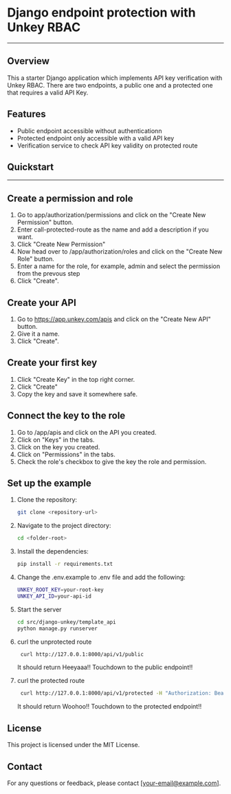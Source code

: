 # Django endpoint protection with Unkey RBAC

---

## Overview

This a starter Django application which implements API key verification with Unkey RBAC. There are two endpoints, a public one and a protected one that requires a valid API Key.

## Features

- Public endpoint accessible without authenticationn
- Protected endpoint only accessible with a valid API key
- Verification service to check API key validity on protected route

## Quickstart

---

## Create a permission and role

1. Go to app/authorization/permissions and click on the "Create New Permission" button.
2. Enter call-protected-route as the name and add a description if you want.
3. Click "Create New Permission"
4. Now head over to /app/authorization/roles and click on the "Create New Role" button.
5. Enter a name for the role, for example, admin and select the permission from the prevous step
6. Click "Create".

## Create your API

1. Go to https://app.unkey.com/apis and click on the "Create New API" button.
2. Give it a name.
3. Click "Create".

## Create your first key

1. Click "Create Key" in the top right corner.
2. Click "Create"
3. Copy the key and save it somewhere safe.

## Connect the key to the role

1. Go to /app/apis and click on the API you created.
2. Click on "Keys" in the tabs.
3. Click on the key you created.
4. Click on "Permissions" in the tabs.
5. Check the role's checkbox to give the key the role and permission.

## Set up the example

1. Clone the repository:

   ```bash
   git clone <repository-url>
   ```

2. Navigate to the project directory:

   ```bash
   cd <folder-root>
   ```

3. Install the dependencies:

   ```bash
   pip install -r requirements.txt
   ```

4. Change the .env.example to .env file and add the following:

   ```bash
   UNKEY_ROOT_KEY=your-root-key
   UNKEY_API_ID=your-api-id
   ```

5. Start the server

   ```bash
   cd src/django-unkey/template_api
   python manage.py runserver
   ```

6. curl the unprotected route

   ```bash
    curl http://127.0.0.1:8000/api/v1/public
   ```

   It should return Heeyaaa!! Touchdown to the public endpoint!!

7. curl the protected route

   ```bash
    curl http://127.0.0.1:8000/api/v1/protected -H "Authorization: Bearer <YOUR_KEY>"
   ```

   It should return Woohoo!! Touchdown to the protected endpoint!!

## License

This project is licensed under the MIT License.

## Contact

For any questions or feedback, please contact [your-email@example.com].

